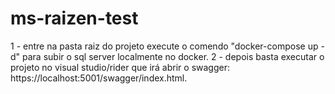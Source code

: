 # ms-raizen-test

1 - entre na pasta raiz do projeto execute o comendo "docker-compose up -d" para subir o sql server localmente no docker.
2 - depois basta executar o projeto no visual studio/rider que irá abrir o swagger: https://localhost:5001/swagger/index.html.
